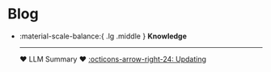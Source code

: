 # Blog


<div class="grid cards" markdown>

-  :material-scale-balance:{ .lg .middle } __Knowledge__

    ---
    <!-- :heart: Repos :heart: [:octicons-arrow-right-24: Index](./posts/repos.md) -->
    :heart: LLM Summary :heart: [:octicons-arrow-right-24: Updating](./posts/2025/03-29-LLM-Usage.md)

</div>